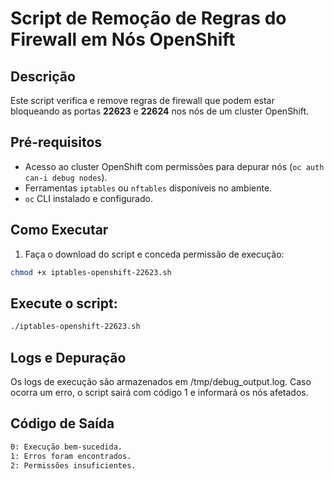 # Script de Remoção de Regras do Firewall em Nós OpenShift

## Descrição
Este script verifica e remove regras de firewall que podem estar bloqueando as portas **22623** e **22624** nos nós de um cluster OpenShift.

## Pré-requisitos
- Acesso ao cluster OpenShift com permissões para depurar nós (`oc auth can-i debug nodes`).
- Ferramentas `iptables` ou `nftables` disponíveis no ambiente.
- `oc` CLI instalado e configurado.

## Como Executar
1. Faça o download do script e conceda permissão de execução:
```bash
chmod +x iptables-openshift-22623.sh
```

## Execute o script:
```bash
./iptables-openshift-22623.sh
```

## Logs e Depuração
Os logs de execução são armazenados em /tmp/debug_output.log.
Caso ocorra um erro, o script sairá com código 1 e informará os nós afetados.

## Código de Saída
```bash
0: Execução bem-sucedida.
1: Erros foram encontrados.
2: Permissões insuficientes.
```